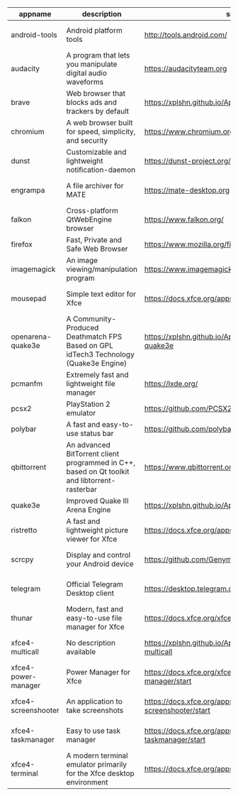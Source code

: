 | appname | description | site | download | version |
| ------- | ----------- | ---- | -------- | ------- |
| android-tools | Android platform tools | http://tools.android.com/ | https://github.com/xplshn/AppBundleHUB/releases/download/v98-20250602013044/android-tools-02_06_2025-xplshn.dwfs.AppBundle | v98-20250602013044 |
| audacity | A program that lets you manipulate digital audio waveforms | https://audacityteam.org | https://github.com/xplshn/AppBundleHUB/releases/download/v98-20250602013044/audacity-02_06_2025-xplshn.dwfs.AppBundle | v98-20250602013044 |
| brave | Web browser that blocks ads and trackers by default | https://xplshn.github.io/AppBundleHUB#brave | https://github.com/xplshn/AppBundleHUB/releases/download/v98-20250602013044/brave-02_06_2025-xplshn.dwfs.AppBundle | v98-20250602013044 |
| chromium | A web browser built for speed, simplicity, and security | https://www.chromium.org/Home | https://github.com/xplshn/AppBundleHUB/releases/download/v98-20250602013044/chromium-02_06_2025-xplshn.dwfs.AppBundle | v98-20250602013044 |
| dunst | Customizable and lightweight notification-daemon | https://dunst-project.org/ | https://github.com/xplshn/AppBundleHUB/releases/download/v98-20250602013044/dunst-02_06_2025-xplshn.dwfs.AppBundle | v98-20250602013044 |
| engrampa | A file archiver for MATE | https://mate-desktop.org | https://github.com/xplshn/AppBundleHUB/releases/download/v98-20250602013044/engrampa-02_06_2025-xplshn.dwfs.AppBundle | v98-20250602013044 |
| falkon | Cross-platform QtWebEngine browser | https://www.falkon.org/ | https://github.com/xplshn/AppBundleHUB/releases/download/v98-20250602013044/falkon-02_06_2025-xplshn.dwfs.AppBundle | v98-20250602013044 |
| firefox | Fast, Private and Safe Web Browser | https://www.mozilla.org/firefox/ | https://github.com/xplshn/AppBundleHUB/releases/download/v98-20250602013044/firefox-02_06_2025-xplshn.dwfs.AppBundle | v98-20250602013044 |
| imagemagick | An image viewing/manipulation program | https://www.imagemagick.org/ | https://github.com/xplshn/AppBundleHUB/releases/download/v98-20250602013044/imageMagick-02_06_2025-xplshn.dwfs.AppBundle | v98-20250602013044 |
| mousepad | Simple text editor for Xfce | https://docs.xfce.org/apps/mousepad/start | https://github.com/xplshn/AppBundleHUB/releases/download/v98-20250602013044/mousepad-02_06_2025-xplshn.dwfs.AppBundle | v98-20250602013044 |
| openarena-quake3e | A Community-Produced Deathmatch FPS Based on GPL idTech3 Technology (Quake3e Engine) | https://xplshn.github.io/AppBundleHUB#openarena-quake3e | https://github.com/xplshn/AppBundleHUB/releases/download/v98-20250602013044/openarena-quake3e.dwfs.AppBundle | v98-20250602013044 |
| pcmanfm | Extremely fast and lightweight file manager | https://lxde.org/ | https://github.com/xplshn/AppBundleHUB/releases/download/v98-20250602013044/pcmanfm-02_06_2025-xplshn.dwfs.AppBundle | v98-20250602013044 |
| pcsx2 | PlayStation 2 emulator | https://github.com/PCSX2/pcsx2 | https://github.com/xplshn/AppBundleHUB/releases/download/v98-20250602013044/pcsx2-02_06_2025-xplshn.dwfs.AppBundle | v98-20250602013044 |
| polybar | A fast and easy-to-use status bar | https://github.com/polybar/polybar | https://github.com/xplshn/AppBundleHUB/releases/download/v98-20250602013044/polybar-02_06_2025-xplshn.dwfs.AppBundle | v98-20250602013044 |
| qbittorrent | An advanced BitTorrent client programmed in C++, based on Qt toolkit and libtorrent-rasterbar | https://www.qbittorrent.org | https://github.com/xplshn/AppBundleHUB/releases/download/v98-20250602013044/qbittorrent-02_06_2025-xplshn.dwfs.AppBundle | v98-20250602013044 |
| quake3e | Improved Quake III Arena Engine | https://xplshn.github.io/AppBundleHUB#quake3e | https://github.com/xplshn/AppBundleHUB/releases/download/v98-20250602013044/quake3e.dwfs.AppBundle | v98-20250602013044 |
| ristretto | A fast and lightweight picture viewer for Xfce | https://docs.xfce.org/apps/ristretto/start | https://github.com/xplshn/AppBundleHUB/releases/download/v98-20250602013044/ristretto-02_06_2025-xplshn.dwfs.AppBundle | v98-20250602013044 |
| scrcpy | Display and control your Android device | https://github.com/Genymobile/scrcpy | https://github.com/xplshn/AppBundleHUB/releases/download/v98-20250602013044/scrcpy-02_06_2025-xplshn.AppDir.dwfs.AppBundle | v98-20250602013044 |
| telegram | Official Telegram Desktop client | https://desktop.telegram.org/ | https://github.com/xplshn/AppBundleHUB/releases/download/v98-20250602013044/telegram-02_06_2025-xplshn.dwfs.AppBundle | v98-20250602013044 |
| thunar | Modern, fast and easy-to-use file manager for Xfce | https://docs.xfce.org/xfce/thunar/start | https://github.com/xplshn/AppBundleHUB/releases/download/v98-20250602013044/thunar-02_06_2025-xplshn.dwfs.AppBundle | v98-20250602013044 |
| xfce4-multicall | No description available | https://xplshn.github.io/AppBundleHUB#xfce4-multicall | https://github.com/xplshn/AppBundleHUB/releases/download/v98-20250602013044/xfce4-multicall-02_06_2025-xplshn.AppDir.dwfs.AppBundle | v98-20250602013044 |
| xfce4-power-manager | Power Manager for Xfce | https://docs.xfce.org/xfce/xfce4-power-manager/start | https://github.com/xplshn/AppBundleHUB/releases/download/v98-20250602013044/xfce4-power-manager-02_06_2025-xplshn.dwfs.AppBundle | v98-20250602013044 |
| xfce4-screenshooter | An application to take screenshots | https://docs.xfce.org/apps/xfce4-screenshooter/start | https://github.com/xplshn/AppBundleHUB/releases/download/v98-20250602013044/xfce4-screenshooter-02_06_2025-xplshn.dwfs.AppBundle | v98-20250602013044 |
| xfce4-taskmanager | Easy to use task manager | https://docs.xfce.org/apps/xfce4-taskmanager/start | https://github.com/xplshn/AppBundleHUB/releases/download/v98-20250602013044/xfce4-taskmanager-02_06_2025-xplshn.dwfs.AppBundle | v98-20250602013044 |
| xfce4-terminal | A modern terminal emulator primarily for the Xfce desktop environment | https://docs.xfce.org/apps/terminal/start | https://github.com/xplshn/AppBundleHUB/releases/download/v98-20250602013044/xfce4-terminal-02_06_2025-xplshn.dwfs.AppBundle | v98-20250602013044 |
